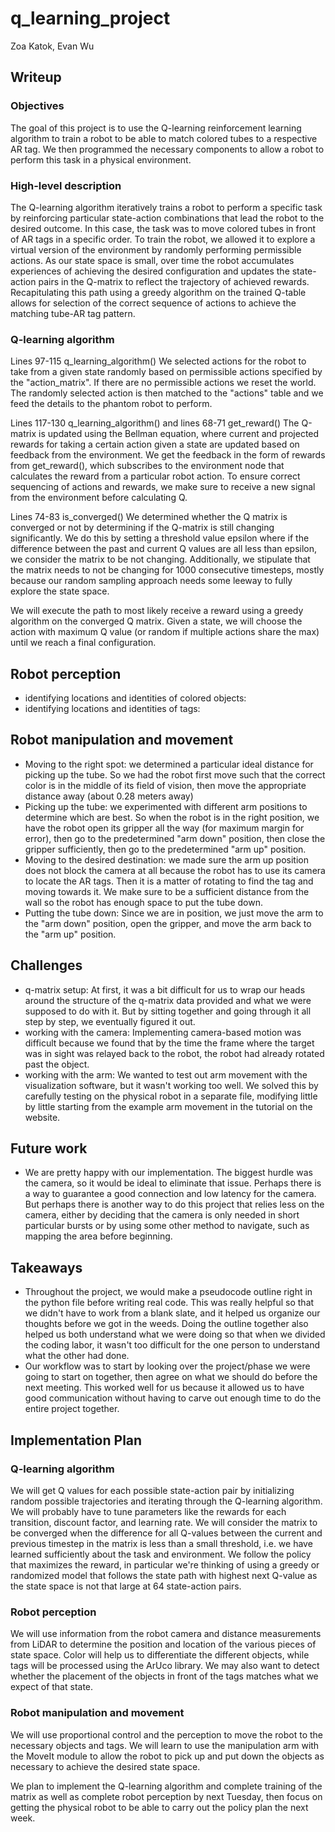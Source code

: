 # q_learning_project
Zoa Katok, Evan Wu


## Writeup
### Objectives
The goal of this project is to use the Q-learning reinforcement learning algorithm to train a robot to be able to match colored tubes to a respective AR tag. We then programmed the necessary components to allow a robot to perform this task in a physical environment.

### High-level description
The Q-learning algorithm iteratively trains a robot to perform a specific task by reinforcing particular state-action combinations that lead the robot to the desired outcome. In this case, the task was to move colored tubes in front of AR tags in a specific order. To train the robot, we allowed it to explore a virtual version of the environment by randomly performing permissible actions. As our state space is small, over time the robot accumulates experiences of achieving the desired configuration and updates the state-action pairs in the Q-matrix to reflect the trajectory of achieved rewards. Recapitulating this path using a greedy algorithm on the trained Q-table allows for selection of the correct sequence of actions to achieve the matching tube-AR tag pattern.

### Q-learning algorithm
Lines 97-115 q_learning_algorithm()
We selected actions for the robot to take from a given state randomly based on permissible actions specified by the "action_matrix". If there are no permissible actions we reset the world. The randomly selected action is then matched to the "actions" table and we feed the details to the phantom robot to perform.

Lines 117-130 q_learning_algorithm() and lines 68-71 get_reward()
The Q-matrix is updated using the Bellman equation, where current and projected rewards for taking a certain action given a state are updated based on feedback from the environment. We get the feedback in the form of rewards from get_reward(), which subscribes to the environment node that calculates the reward from a particular robot action. To ensure correct sequencing of actions and rewards, we make sure to receive a new signal from the environment before calculating Q.

Lines 74-83 is_converged()
We determined whether the Q matrix is converged or not by determining if the Q-matrix is still changing significantly. We do this by setting a threshold value epsilon where if the difference between the past and current Q values are all less than epsilon, we consider the matrix to be not changing. Additionally, we stipulate that the matrix needs to not be changing for 1000 consecutive timesteps, mostly because our random sampling approach needs some leeway to fully explore the state space.

We will execute the path to most likely receive a reward using a greedy algorithm on the converged Q matrix. Given a state, we will choose the action with maximum Q value (or random if multiple actions share the max) until we reach a final configuration.

## Robot perception

- identifying locations and identities of colored objects:
- identifying locations and identities of tags:

## Robot manipulation and movement

- Moving to the right spot: we determined a particular ideal distance for picking up the tube. So we had the robot first move such that the correct color is in the middle of its field of vision, then move the appropriate distance away (about 0.28 meters away)
- Picking up the tube: we experimented with different arm positions to determine which are best. So when the robot is in the right position, we have the robot open its gripper all the way (for maximum margin for error), then go to the predetermined "arm down" position, then close the gripper sufficiently, then go to the predetermined "arm up" position.
- Moving to the desired destination: we made sure the arm up position does not block the camera at all because the robot has to use its camera to locate the AR tags. Then it is a matter of rotating to find the tag and moving towards it. We make sure to be a sufficient distance from the wall so the robot has enough space to put the tube down.
- Putting the tube down: Since we are in position, we just move the arm to the "arm down" position, open the gripper, and move the arm back to the "arm up" position.


## Challenges

- q-matrix setup: At first, it was a bit difficult for us to wrap our heads around the structure of the q-matrix data provided and what we were supposed to do with it. But by sitting together and going through it all step by step, we eventually figured it out.
- working with the camera: Implementing camera-based motion was difficult because we found that by the time the frame where the target was in sight was relayed back to the robot, the robot had already rotated past the object.
- working with the arm: We wanted to test out arm movement with the visualization software, but it wasn't working too well. We solved this by carefully testing on the physical robot in a separate file, modifying little by little starting from the example arm movement in the tutorial on the website.

## Future work

- We are pretty happy with our implementation. The biggest hurdle was the camera, so it would be ideal to eliminate that issue. Perhaps there is a way to guarantee a good connection and low latency for the camera. But perhaps there is another way to do this project that relies less on the camera, either by deciding that the camera is only needed in short particular bursts or by using some other method to navigate, such as mapping the area before beginning.

## Takeaways

- Throughout the project, we would make a pseudocode outline right in the python file before writing real code.
This was really helpful so that we didn't have to work from a blank slate, and it helped us organize our thoughts before we got in the weeds. Doing the outline together also helped us both understand what we were doing so that when we divided the coding labor, it wasn't too difficult for the one person to understand what the other had done.
- Our workflow was to start by looking over the project/phase we were going to start on together, then agree on what we should do before the next meeting. This worked well for us because it allowed us to have good communication without having to carve out enough time to do the entire project together.

## Implementation Plan
### Q-learning algorithm
We will get Q values for each possible state-action pair by initializing random possible trajectories and iterating through the Q-learning algorithm. We will probably have to tune parameters like the rewards for each transition, discount factor, and learning rate. We will consider the matrix to be converged when the difference for all Q-values between the current and previous timestep in the matrix is less than a small threshold, i.e. we have learned sufficiently about the task and environment. We follow the policy that maximizes the reward, in particular we're thinking of using a greedy or randomized model that follows the state path with highest next Q-value as the state space is not that large at 64 state-action pairs.

### Robot perception
We will use information from the robot camera and distance measurements from LiDAR to determine the position and location of the various pieces of state space. Color will help us to differentiate the different objects, while tags will be processed using the ArUco library. We may also want to detect whether the placement of the objects in front of the tags matches what we expect of that state.

### Robot manipulation and movement
We will use proportional control and the perception to move the robot to the necessary objects and tags. We will learn to use the manipulation arm with the MoveIt module to allow the robot to pick up and put down the objects as necessary to achieve the desired state space.

We plan to implement the Q-learning algorithm and complete training of the matrix as well as complete robot perception by next Tuesday, then focus on getting the physical robot to be able to carry out the policy plan the next week.
